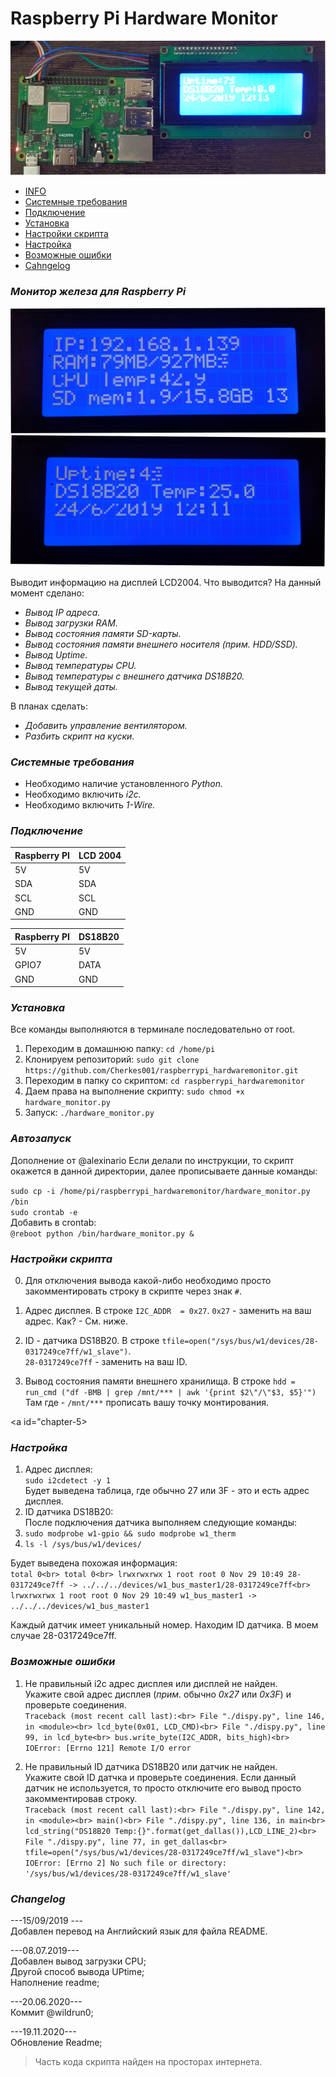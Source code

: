 # Raspberry Pi Hardware Monitor
![PROJECT PHOTO](https://github.com/Cherkes001/raspberrypi_hardwaremonitor/blob/master/pics/0.png)

* [INFO](#chapter-0)
* [Системные требования](#chapter-1)
* [Подключение](#chapter-2)
* [Установка](#chapter-3)
* [Настройки скрипта](#chapter-4)
* [Настройка](#chapter-5)
* [Возможные ошибки](#chapter-6)
* [Cahngelog](#chapter-7)

<a id="chapter-0"></a>

### *Монитор железа для Raspberry Pi*

![PIC0](https://github.com/Cherkes001/raspberrypi_hardwaremonitor/blob/master/pics/1.png)
![PIC1](https://github.com/Cherkes001/raspberrypi_hardwaremonitor/blob/master/pics/2.png)

Выводит информацию на дисплей LCD2004.
Что выводится?
На данный момент сделано:
 - *Вывод IP адреса.*
 - *Вывод загрузки RAM.*
 - *Вывод состояния памяти SD-карты.*
 - *Вывод состояния памяти внешнего носителя (прим. HDD/SSD).*
 - *Вывод Uptime.*
 - *Вывод температуры CPU.*
 - *Вывод температуры с внешнего датчика DS18B20.*
 - *Вывод текущей даты.*

В планах сделать:
 - *Добавить управление вентилятором.*
 - *Разбить скрипт на куски.*

 <a id="chapter-1"></a>

 ### *Системные требования*
 * Необходимо наличие установленного *Python.*
 * Необходимо включить *i2c.*
 * Необходимо включить *1-Wire.*

<a id="chapter-2"></a>

### *Подключение*
Raspberry PI  | LCD 2004
------------- | -------------
         5V   |   5V
         SDA  |   SDA
         SCL  |   SCL
         GND  |   GND

Raspberry PI  | DS18B20
------------- | -------------
         5V   |   5V
       GPIO7  |   DATA
         GND  |   GND

<a id="chapter-3"></a>

### *Установка*
Все команды выполняются в терминале последовательно от root.
1) Переходим в домашнюю папку:
`cd /home/pi`
2) Клонируем репозиторий:
`sudo git clone https://github.com/Cherkes001/raspberrypi_hardwaremonitor.git`
3) Переходим в папку со скриптом:
`cd raspberrypi_hardwaremonitor`
4) Даем права на выполнение скрипту:
`sudo chmod +x hardware_monitor.py`
5) Запуск:
`./hardware_monitor.py`

### *Автозапуск*
Дополнение от @alexinario
Если делали по инструкции, то скрипт окажется в данной директории, далее прописываете данные команды:  

`sudo cp -i /home/pi/raspberrypi_hardwaremonitor/hardware_monitor.py /bin`  
`sudo crontab -e`  
Добавить в crontab:  
`@reboot python /bin/hardware_monitor.py &`  

<a id="chapter-4"></a>

### *Настройки скрипта*
0. Для отключения вывода какой-либо необходимо просто закомментировать строку в скрипте через знак `#`.

1. Адрес дисплея.
В строке `I2C_ADDR  = 0x27`.
`0x27` - заменить на ваш адрес.
Как? - См. ниже.

2. ID - датчика DS18B20.
В строке `tfile=open("/sys/bus/w1/devices/28-0317249ce7ff/w1_slave")`.<br>
`28-0317249ce7ff` - заменить на ваш ID.

3. Вывод состояния памяти внешнего хранилища.
В строке `hdd = run_cmd ("df -BMB | grep /mnt/*** | awk '{print $2\"/\"$3, $5}'")`<br>
Там где - `/mnt/***` прописать вашу точку монтирования.

<a id="chapter-5></a>

### *Настройка*
1. Адрес дисплея:<br>
`sudo i2cdetect -y 1`<br>
Будет выведена таблица, где обычно 27 или 3F - это и есть адрес дисплея. <br>
2. ID датчика DS18B20:<br>
После подключения датчика выполняем следующие команды:<br>
1. `sudo modprobe w1-gpio && sudo modprobe w1_therm`<br>
2. `ls -l /sys/bus/w1/devices/`<br>

Будет выведена похожая информация:<br>
`total 0<br>
total 0<br>
lrwxrwxrwx 1 root root 0 Nov 29 10:49 28-0317249ce7ff -> ../../../devices/w1_bus_master1/28-0317249ce7ff<br>
lrwxrwxrwx 1 root root 0 Nov 29 10:49 w1_bus_master1 -> ../../../devices/w1_bus_master1`<br>

Каждый датчик имеет уникальный номер. Находим ID датчика. В моем случае 28-0317249ce7ff.<br>

<a id="chapter-6"></a>

### *Возможные ошибки*
1. Не правильный i2c адрес дисплея или дисплей не найден.<br>
Укажите свой адрес дисплея (*прим.* обычно *0x27* или *0x3F*) и проверьте соединения.<br>
`Traceback (most recent call last):<br>
  File "./dispy.py", line 146, in <module><br>
    lcd_byte(0x01, LCD_CMD)<br>
  File "./dispy.py", line 99, in lcd_byte<br>
    bus.write_byte(I2C_ADDR, bits_high)<br>
IOError: [Errno 121] Remote I/O error`<br>

2. Не правильный ID датчика DS18B20 или датчик не найден.<br>
Укажите свой ID датчка и проверьте соединения. Если данный датчик не используется, то просто отключите его вывод просто закомментировав строку.<br>
`Traceback (most recent call last):<br>
  File "./dispy.py", line 142, in <module><br>
    main()<br>
  File "./dispy.py", line 136, in main<br>
    lcd_string("DS18B20 Temp:{}".format(get_dallas()),LCD_LINE_2)<br>
  File "./dispy.py", line 77, in get_dallas<br>
    tfile=open("/sys/bus/w1/devices/28-0317249ce7ff/w1_slave")<br>
IOError: [Errno 2] No such file or directory: '/sys/bus/w1/devices/28-0317249ce7ff/w1_slave'`<br>

<a id="chapter-7"></a>

### *Changelog*
---15/09/2019 ---<br>
Добавлен перевод на Английский язык для файла README.

---08.07.2019---<br>
Добавлен вывод загрузки CPU;<br>
Другой способ вывода UPtime;<br>
Наполнение readme;<br>

---20.06.2020---<br>
Коммит @wildrun0;<br>

---19.11.2020---<br>
Обновление Readme;<br>

> Часть кода скрипта найден на просторах интернета.
